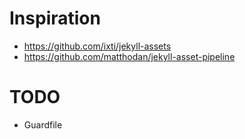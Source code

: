 # Inspiration

* https://github.com/ixti/jekyll-assets
* https://github.com/matthodan/jekyll-asset-pipeline

# TODO

* Guardfile
